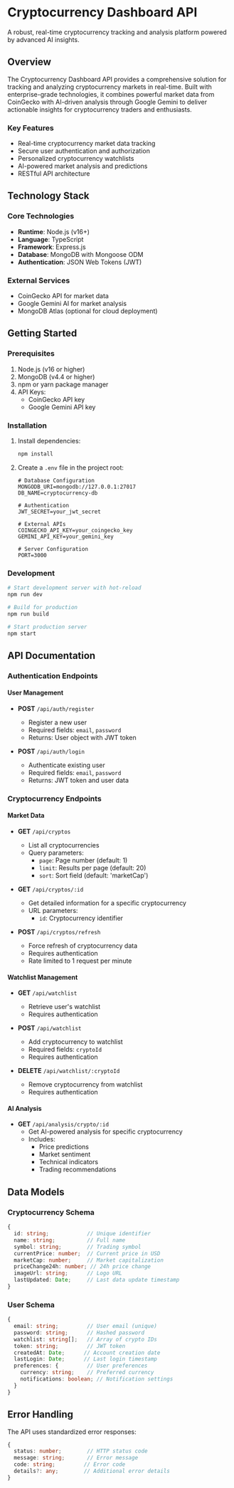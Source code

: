 # Cryptocurrency Dashboard API

A robust, real-time cryptocurrency tracking and analysis platform powered by advanced AI insights.

## Overview

The Cryptocurrency Dashboard API provides a comprehensive solution for tracking and analyzing cryptocurrency markets in real-time. Built with enterprise-grade technologies, it combines powerful market data from CoinGecko with AI-driven analysis through Google Gemini to deliver actionable insights for cryptocurrency traders and enthusiasts.

### Key Features

- Real-time cryptocurrency market data tracking
- Secure user authentication and authorization
- Personalized cryptocurrency watchlists
- AI-powered market analysis and predictions
- RESTful API architecture

## Technology Stack

### Core Technologies
- **Runtime**: Node.js (v16+)
- **Language**: TypeScript
- **Framework**: Express.js
- **Database**: MongoDB with Mongoose ODM
- **Authentication**: JSON Web Tokens (JWT)

### External Services
- CoinGecko API for market data
- Google Gemini AI for market analysis
- MongoDB Atlas (optional for cloud deployment)

## Getting Started

### Prerequisites

1. Node.js (v16 or higher)
2. MongoDB (v4.4 or higher)
3. npm or yarn package manager
4. API Keys:
   - CoinGecko API key
   - Google Gemini API key

### Installation

1. Install dependencies:
   ```bash
   npm install
   ```

2. Create a `.env` file in the project root:
   ```env
   # Database Configuration
   MONGODB_URI=mongodb://127.0.0.1:27017
   DB_NAME=cryptocurrency-db

   # Authentication
   JWT_SECRET=your_jwt_secret

   # External APIs
   COINGECKO_API_KEY=your_coingecko_key
   GEMINI_API_KEY=your_gemini_key

   # Server Configuration
   PORT=3000
   ```

### Development

```bash
# Start development server with hot-reload
npm run dev

# Build for production
npm run build

# Start production server
npm start
```

## API Documentation

### Authentication Endpoints

#### User Management
- **POST** `/api/auth/register`
  - Register a new user
  - Required fields: `email`, `password`
  - Returns: User object with JWT token

- **POST** `/api/auth/login`
  - Authenticate existing user
  - Required fields: `email`, `password`
  - Returns: JWT token and user data

### Cryptocurrency Endpoints

#### Market Data
- **GET** `/api/cryptos`
  - List all cryptocurrencies
  - Query parameters:
    - `page`: Page number (default: 1)
    - `limit`: Results per page (default: 20)
    - `sort`: Sort field (default: 'marketCap')

- **GET** `/api/cryptos/:id`
  - Get detailed information for a specific cryptocurrency
  - URL parameters:
    - `id`: Cryptocurrency identifier

- **POST** `/api/cryptos/refresh`
  - Force refresh of cryptocurrency data
  - Requires authentication
  - Rate limited to 1 request per minute

#### Watchlist Management
- **GET** `/api/watchlist`
  - Retrieve user's watchlist
  - Requires authentication

- **POST** `/api/watchlist`
  - Add cryptocurrency to watchlist
  - Required fields: `cryptoId`
  - Requires authentication

- **DELETE** `/api/watchlist/:cryptoId`
  - Remove cryptocurrency from watchlist
  - Requires authentication

#### AI Analysis
- **GET** `/api/analysis/crypto/:id`
  - Get AI-powered analysis for specific cryptocurrency
  - Includes:
    - Price predictions
    - Market sentiment
    - Technical indicators
    - Trading recommendations

## Data Models

### Cryptocurrency Schema
```typescript
{
  id: string;            // Unique identifier
  name: string;          // Full name
  symbol: string;        // Trading symbol
  currentPrice: number;  // Current price in USD
  marketCap: number;     // Market capitalization
  priceChange24h: number; // 24h price change
  imageUrl: string;      // Logo URL
  lastUpdated: Date;     // Last data update timestamp
}
```

### User Schema
```typescript
{
  email: string;         // User email (unique)
  password: string;      // Hashed password
  watchlist: string[];   // Array of crypto IDs
  token: string;         // JWT token
  createdAt: Date;      // Account creation date
  lastLogin: Date;      // Last login timestamp
  preferences: {         // User preferences
    currency: string;    // Preferred currency
    notifications: boolean; // Notification settings
  }
}
```

## Error Handling

The API uses standardized error responses:

```typescript
{
  status: number;        // HTTP status code
  message: string;       // Error message
  code: string;         // Error code
  details?: any;        // Additional error details
}
```

